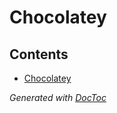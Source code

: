# Chocolatey
## Contents
<!-- START doctoc generated TOC please keep comment here to allow auto update -->
<!-- DON'T EDIT THIS SECTION, INSTEAD RE-RUN doctoc TO UPDATE -->

- [Chocolatey](#chocolatey)

*Generated with [DocToc](https://github.com/thlorenz/doctoc)*
<!-- END doctoc generated TOC please keep comment here to allow auto update -->

